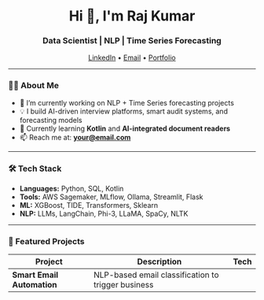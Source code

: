 <h1 align="center">Hi 👋, I'm Raj Kumar</h1>
<h3 align="center">Data Scientist | NLP | Time Series Forecasting</h3>

<p align="center">
  <a href="https://linkedin.com/in/yourlinkedin" target="_blank">LinkedIn</a> • 
  <a href="mailto:your@email.com">Email</a> • 
  <a href="https://yourportfolio.com" target="_blank">Portfolio</a>
</p>

---

### 👨‍💻 About Me

- 🔭 I’m currently working on NLP + Time Series forecasting projects  
- 💡 I build AI-driven interview platforms, smart audit systems, and forecasting models  
- 🌱 Currently learning **Kotlin** and **AI-integrated document readers**  
- 📫 Reach me at: **your@email.com**

---

### 🛠️ Tech Stack

- **Languages:** Python, SQL, Kotlin  
- **Tools:** AWS Sagemaker, MLflow, Ollama, Streamlit, Flask  
- **ML:** XGBoost, TIDE, Transformers, Sklearn  
- **NLP:** LLMs, LangChain, Phi-3, LLaMA, SpaCy, NLTK  

---

### 📌 Featured Projects

| Project | Description | Tech |
|--------|-------------|------|
| **Smart Email Automation** | NLP-based email classification to trigger business
